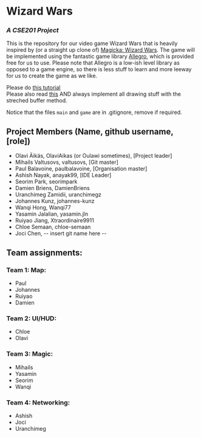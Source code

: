 # Wizard Wars
### _A CSE201 Project_

This is the repository for our video game Wizard Wars that is heavily inspired by (or a straight up clone of) [Magicka: Wizard Wars](https://magicka.fandom.com/wiki/Wizard_Wars). The game will be implemented using the fantastic game library [Allegro](www.liballeg.org), which is provided free for us to use. Please note that Allegro is a low-ish level library as opposed to a game engine, so there is less stuff to learn and more leeway for us to create the game as we like.

Please do [this tutorial](https://github.com/liballeg/allegro_wiki/wiki/Allegro-Vivace)    
Please also read [this](https://wiki.allegro.cc/index.php?title=Achieving_Resolution_Independence) AND always implement all drawing stuff with the streched buffer method.

Notice that the files `main` and `game` are in .gitignore, remove if required.

## Project Members (Name, github username, [role])
- Olavi Äikäs, OlaviAikas (or Oulawi sometimes), [Project leader]
- Mihails Valtusovs, valtusovs, [Git master]
- Paul Balavoine, paulbalavoine, [Organisation master]
- Ashish Nayak, anayak99, [IDE Leader]
- Seorim Park, seorimpark
- Damien Briens, DamienBriens
- Uranchimeg Zamidii, uranchimegz
- Johannes Kunz, johannes-kunz
- Wanqi Hong, Wanqi77
- Yasamin Jalalian, yasamin.jln
- Ruiyao Jiang, Xtraordinaire9911
- Chloe Semaan, chloe-semaan
- Joci Chen, -- insert git name here --


## Team assignments:
### Team 1: Map:
* Paul
* Johannes
* Ruiyao
* Damien

### Team 2: UI/HUD:
* Chloe
* Olavi

### Team 3: Magic:
* Mihails
* Yasamin
* Seorim
* Wanqi

### Team 4: Networking:
* Ashish
* Joci
* Uranchimeg
